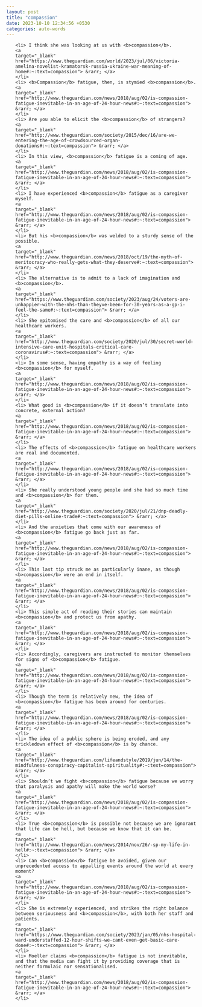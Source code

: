 ```yaml
---
layout: post
title: "compassion"
date: 2023-10-10 12:34:56 +0530
categories: auto-words
---
```

<ol>

    <li> I think she was looking at us with <b>compassion</b>.
    <a 
    target="_blank" 
    href="https://www.theguardian.com/world/2023/jul/06/victoria-amelina-novelist-kramatorsk-russia-ukraine-war-meaning-of-home#:~:text=compassion"> &rarr; </a>
    </li>
    <li> <b>Compassion</b> fatigue, then, is stymied <b>compassion</b>.
    <a 
    target="_blank" 
    href="http://www.theguardian.com/news/2018/aug/02/is-compassion-fatigue-inevitable-in-an-age-of-24-hour-news#:~:text=compassion"> &rarr; </a>
    </li>
    <li> Are you able to elicit the <b>compassion</b> of strangers?
    <a 
    target="_blank" 
    href="http://www.theguardian.com/society/2015/dec/16/are-we-entering-the-age-of-crowdsourced-organ-donations#:~:text=compassion"> &rarr; </a>
    </li>
    <li> In this view, <b>compassion</b> fatigue is a coming of age.
    <a 
    target="_blank" 
    href="http://www.theguardian.com/news/2018/aug/02/is-compassion-fatigue-inevitable-in-an-age-of-24-hour-news#:~:text=compassion"> &rarr; </a>
    </li>
    <li> I have experienced <b>compassion</b> fatigue as a caregiver myself.
    <a 
    target="_blank" 
    href="http://www.theguardian.com/news/2018/aug/02/is-compassion-fatigue-inevitable-in-an-age-of-24-hour-news#:~:text=compassion"> &rarr; </a>
    </li>
    <li> But his <b>compassion</b> was welded to a sturdy sense of the possible.
    <a 
    target="_blank" 
    href="http://www.theguardian.com/news/2018/oct/19/the-myth-of-meritocracy-who-really-gets-what-they-deserve#:~:text=compassion"> &rarr; </a>
    </li>
    <li> The alternative is to admit to a lack of imagination and <b>compassion</b>.
    <a 
    target="_blank" 
    href="https://www.theguardian.com/society/2023/aug/24/voters-are-unhappier-with-the-nhs-than-theyve-been-for-30-years-as-a-gp-i-feel-the-same#:~:text=compassion"> &rarr; </a>
    </li>
    <li> She epitomised the care and <b>compassion</b> of all our healthcare workers.
    <a 
    target="_blank" 
    href="http://www.theguardian.com/society/2020/jul/30/secret-world-intensive-care-unit-hospitals-critical-care-coronavirus#:~:text=compassion"> &rarr; </a>
    </li>
    <li> In some sense, having empathy is a way of feeling <b>compassion</b> for myself.
    <a 
    target="_blank" 
    href="http://www.theguardian.com/news/2018/aug/02/is-compassion-fatigue-inevitable-in-an-age-of-24-hour-news#:~:text=compassion"> &rarr; </a>
    </li>
    <li> What good is <b>compassion</b> if it doesn’t translate into concrete, external action?
    <a 
    target="_blank" 
    href="http://www.theguardian.com/news/2018/aug/02/is-compassion-fatigue-inevitable-in-an-age-of-24-hour-news#:~:text=compassion"> &rarr; </a>
    </li>
    <li> The effects of <b>compassion</b> fatigue on healthcare workers are real and documented.
    <a 
    target="_blank" 
    href="http://www.theguardian.com/news/2018/aug/02/is-compassion-fatigue-inevitable-in-an-age-of-24-hour-news#:~:text=compassion"> &rarr; </a>
    </li>
    <li> She really understood young people and she had so much time and <b>compassion</b> for them.
    <a 
    target="_blank" 
    href="http://www.theguardian.com/society/2020/jul/21/dnp-deadly-diet-pills-online-trade#:~:text=compassion"> &rarr; </a>
    </li>
    <li> And the anxieties that come with our awareness of <b>compassion</b> fatigue go back just as far.
    <a 
    target="_blank" 
    href="http://www.theguardian.com/news/2018/aug/02/is-compassion-fatigue-inevitable-in-an-age-of-24-hour-news#:~:text=compassion"> &rarr; </a>
    </li>
    <li> This last tip struck me as particularly inane, as though <b>compassion</b> were an end in itself.
    <a 
    target="_blank" 
    href="http://www.theguardian.com/news/2018/aug/02/is-compassion-fatigue-inevitable-in-an-age-of-24-hour-news#:~:text=compassion"> &rarr; </a>
    </li>
    <li> This simple act of reading their stories can maintain <b>compassion</b> and protect us from apathy.
    <a 
    target="_blank" 
    href="http://www.theguardian.com/news/2018/aug/02/is-compassion-fatigue-inevitable-in-an-age-of-24-hour-news#:~:text=compassion"> &rarr; </a>
    </li>
    <li> Accordingly, caregivers are instructed to monitor themselves for signs of <b>compassion</b> fatigue.
    <a 
    target="_blank" 
    href="http://www.theguardian.com/news/2018/aug/02/is-compassion-fatigue-inevitable-in-an-age-of-24-hour-news#:~:text=compassion"> &rarr; </a>
    </li>
    <li> Though the term is relatively new, the idea of <b>compassion</b> fatigue has been around for centuries.
    <a 
    target="_blank" 
    href="http://www.theguardian.com/news/2018/aug/02/is-compassion-fatigue-inevitable-in-an-age-of-24-hour-news#:~:text=compassion"> &rarr; </a>
    </li>
    <li> The idea of a public sphere is being eroded, and any trickledown effect of <b>compassion</b> is by chance.
    <a 
    target="_blank" 
    href="http://www.theguardian.com/lifeandstyle/2019/jun/14/the-mindfulness-conspiracy-capitalist-spirituality#:~:text=compassion"> &rarr; </a>
    </li>
    <li> Shouldn’t we fight <b>compassion</b> fatigue because we worry that paralysis and apathy will make the world worse?
    <a 
    target="_blank" 
    href="http://www.theguardian.com/news/2018/aug/02/is-compassion-fatigue-inevitable-in-an-age-of-24-hour-news#:~:text=compassion"> &rarr; </a>
    </li>
    <li> True <b>compassion</b> is possible not because we are ignorant that life can be hell, but because we know that it can be.
    <a 
    target="_blank" 
    href="http://www.theguardian.com/news/2014/nov/26/-sp-my-life-in-hell#:~:text=compassion"> &rarr; </a>
    </li>
    <li> Can <b>compassion</b> fatigue be avoided, given our unprecedented access to appalling events around the world at every moment?
    <a 
    target="_blank" 
    href="http://www.theguardian.com/news/2018/aug/02/is-compassion-fatigue-inevitable-in-an-age-of-24-hour-news#:~:text=compassion"> &rarr; </a>
    </li>
    <li> She is extremely experienced, and strikes the right balance between seriousness and <b>compassion</b>, with both her staff and patients.
    <a 
    target="_blank" 
    href="https://www.theguardian.com/society/2023/jan/05/nhs-hospital-ward-understaffed-12-hour-shifts-we-cant-even-get-basic-care-done#:~:text=compassion"> &rarr; </a>
    </li>
    <li> Moeller claims <b>compassion</b> fatigue is not inevitable, and that the media can fight it by providing coverage that is neither formulaic nor sensationalised.
    <a 
    target="_blank" 
    href="http://www.theguardian.com/news/2018/aug/02/is-compassion-fatigue-inevitable-in-an-age-of-24-hour-news#:~:text=compassion"> &rarr; </a>
    </li>